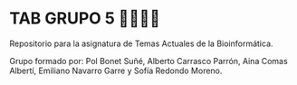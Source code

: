 # TAB GRUPO 5 💃💃💃💃
Repositorio para la asignatura de Temas Actuales de la Bioinformática.

Grupo formado por: Pol Bonet Suñé, Alberto Carrasco Parrón, Aina Comas Albertí, Emiliano Navarro Garre y Sofía Redondo Moreno.
